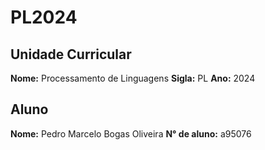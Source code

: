 # PL2024

## Unidade Curricular

**Nome:** Processamento de Linguagens
**Sigla:** PL
**Ano:** 2024

## Aluno

**Nome:** Pedro Marcelo Bogas Oliveira
**N° de aluno:** a95076

